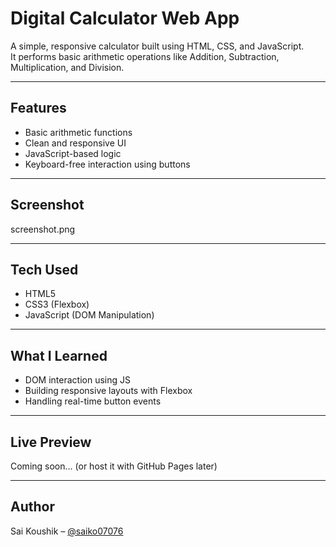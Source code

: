 # Digital Calculator Web App

A simple, responsive calculator built using HTML, CSS, and JavaScript.  
It performs basic arithmetic operations like Addition, Subtraction, Multiplication, and Division.

---

## Features

- Basic arithmetic functions
- Clean and responsive UI
- JavaScript-based logic
- Keyboard-free interaction using buttons

---

## Screenshot

screenshot.png<!-- You can take a screenshot and upload it later -->

---

## Tech Used

- HTML5
- CSS3 (Flexbox)
- JavaScript (DOM Manipulation)

---

## What I Learned

- DOM interaction using JS
- Building responsive layouts with Flexbox
- Handling real-time button events

---

## Live Preview

Coming soon... (or host it with GitHub Pages later)

---

## Author

Sai Koushik – [@saiko07076](https://github.com/saiko07076)
